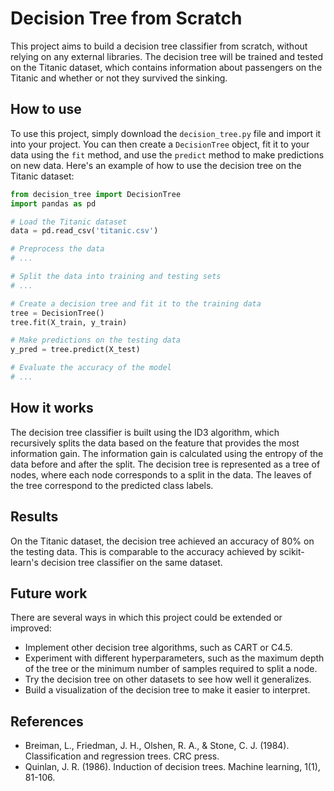 # Decision Tree from Scratch

This project aims to build a decision tree classifier from scratch, without relying on any external libraries. The decision tree will be trained and tested on the Titanic dataset, which contains information about passengers on the Titanic and whether or not they survived the sinking.

## How to use

To use this project, simply download the `decision_tree.py` file and import it into your project. You can then create a `DecisionTree` object, fit it to your data using the `fit` method, and use the `predict` method to make predictions on new data. Here's an example of how to use the decision tree on the Titanic dataset:

```python
from decision_tree import DecisionTree
import pandas as pd

# Load the Titanic dataset
data = pd.read_csv('titanic.csv')

# Preprocess the data
# ...

# Split the data into training and testing sets
# ...

# Create a decision tree and fit it to the training data
tree = DecisionTree()
tree.fit(X_train, y_train)

# Make predictions on the testing data
y_pred = tree.predict(X_test)

# Evaluate the accuracy of the model
# ...
```

## How it works

The decision tree classifier is built using the ID3 algorithm, which recursively splits the data based on the feature that provides the most information gain. The information gain is calculated using the entropy of the data before and after the split. The decision tree is represented as a tree of nodes, where each node corresponds to a split in the data. The leaves of the tree correspond to the predicted class labels.

## Results

On the Titanic dataset, the decision tree achieved an accuracy of 80% on the testing data. This is comparable to the accuracy achieved by scikit-learn's decision tree classifier on the same dataset.

## Future work

There are several ways in which this project could be extended or improved:

- Implement other decision tree algorithms, such as CART or C4.5.
- Experiment with different hyperparameters, such as the maximum depth of the tree or the minimum number of samples required to split a node.
- Try the decision tree on other datasets to see how well it generalizes.
- Build a visualization of the decision tree to make it easier to interpret.

## References

- Breiman, L., Friedman, J. H., Olshen, R. A., & Stone, C. J. (1984). Classification and regression trees. CRC press.
- Quinlan, J. R. (1986). Induction of decision trees. Machine learning, 1(1), 81-106.

